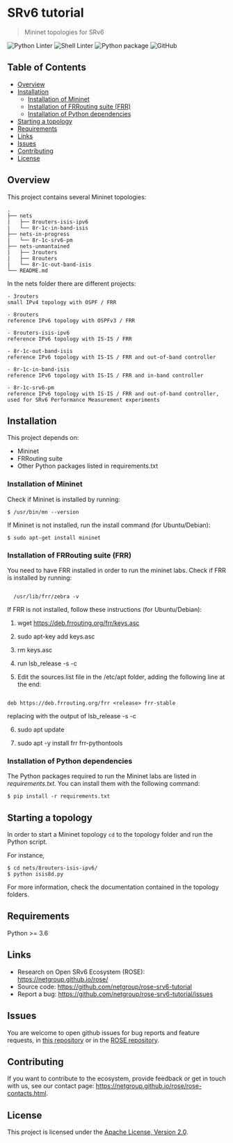 # SRv6 tutorial

> Mininet topologies for SRv6

![Python Linter](https://github.com/netgroup/rose-srv6-tutorial/workflows/Python%20Linter/badge.svg)
![Shell Linter](https://github.com/netgroup/rose-srv6-tutorial/workflows/Shell%20Linter/badge.svg)
![Python package](https://github.com/netgroup/rose-srv6-tutorial/workflows/Python%20package/badge.svg)
![GitHub](https://img.shields.io/github/license/netgroup/rose-srv6-control-plane)

## Table of Contents
* [Overview](#overview)
* [Installation](#installation)
    * [Installation of Mininet](#installation-of-mininet)
    * [Installation of FRRouting suite (FRR)](#installation-of-frrouting-suite-frr)
    * [Installation of Python dependencies](#installation-of-python-dependencies)
* [Starting a topology](#starting-a-topology)
* [Requirements](#requirements)
* [Links](#links)
* [Issues](#issues)
* [Contributing](#contributing)
* [License](#license)

## Overview

This project contains several Mininet topologies:

    .
    ├── nets
    |   ├── 8routers-isis-ipv6
    |   └── 8r-1c-in-band-isis
    ├── nets-in-progress
    |   └── 8r-1c-srv6-pm
    ├── nets-unmantained
    |   ├── 3routers
    |   ├── 8routers
    |   └── 8r-1c-out-band-isis
    └── README.md

In the nets folder there are different projects:

```
- 3routers
small IPv4 topology with OSPF / FRR

- 8routers
reference IPv6 topology with OSPFv3 / FRR

- 8routers-isis-ipv6
reference IPv6 topology with IS-IS / FRR

- 8r-1c-out-band-isis
reference IPv6 topology with IS-IS / FRR and out-of-band controller

- 8r-1c-in-band-isis
reference IPv6 topology with IS-IS / FRR and in-band controller

- 8r-1c-srv6-pm
reference IPv6 topology with IS-IS / FRR and out-of-band controller, used for SRv6 Performance Measurement experiments

```

## Installation

This project depends on:
  * Mininet
  * FRRouting suite
  * Other Python packages listed in requirements.txt

### Installation of Mininet

Check if Mininet is installed by running:
```
$ /usr/bin/mn --version
```

If Mininet is not installed, run the install command (for Ubuntu/Debian):
```
$ sudo apt-get install mininet
```

### Installation of FRRouting suite (FRR)

You need to have FRR installed in order to run the mininet labs.
Check if FRR is installed by running:
```
  
  /usr/lib/frr/zebra -v
```

If FRR is not installed, follow these instructions (for Ubuntu/Debian): 

1) wget https://deb.frrouting.org/frr/keys.asc

2) sudo apt-key add keys.asc

3) rm keys.asc

4) run lsb_release -s -c

5) Edit the sources.list file in the /etc/apt folder, adding the following line at the end:
```

deb https://deb.frrouting.org/frr <release> frr-stable	
```
replacing <release> with the output of lsb_release -s -c 

6) sudo apt update

7) sudo apt -y install frr frr-pythontools

### Installation of Python dependencies

The Python packages required to run the Mininet labs are listed in *requirements.txt*. You can install them with the following command:
```
$ pip install -r requirements.txt
```


## Starting a topology

In order to start a Mininet topology `cd` to the topology folder and run the Python script.

For instance,
```
$ cd nets/8routers-isis-ipv6/
$ python isis8d.py
```

For more information, check the documentation contained in the topology folders.


## Requirements
Python >= 3.6


## Links
* Research on Open SRv6 Ecosystem (ROSE): https://netgroup.github.io/rose/
* Source code: https://github.com/netgroup/rose-srv6-tutorial
* Report a bug: https://github.com/netgroup/rose-srv6-tutorial/issues


## Issues
You are welcome to open github issues for bug reports and feature requests, in [this repository](https://github.com/netgroup/rose-srv6-tutorial/issues) or in the [ROSE repository](https://github.com/netgroup/rose/issues).


## Contributing
If you want to contribute to the ecosystem, provide feedback or get in touch with us, see our contact page: https://netgroup.github.io/rose/rose-contacts.html.


## License
This project is licensed under the [Apache License, Version 2.0](https://github.com/netgroup/rose-srv6-tutorial/blob/master/LICENSE).
